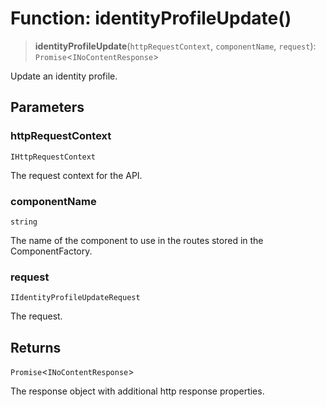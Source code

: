 # Function: identityProfileUpdate()

> **identityProfileUpdate**(`httpRequestContext`, `componentName`, `request`): `Promise`\<`INoContentResponse`\>

Update an identity profile.

## Parameters

### httpRequestContext

`IHttpRequestContext`

The request context for the API.

### componentName

`string`

The name of the component to use in the routes stored in the ComponentFactory.

### request

`IIdentityProfileUpdateRequest`

The request.

## Returns

`Promise`\<`INoContentResponse`\>

The response object with additional http response properties.
